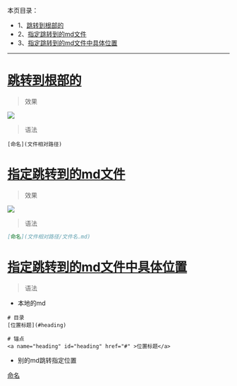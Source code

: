 本页目录：
- 1、[跳转到根部的](#VuePress-01)
- 2、[指定跳转到的md文件](#VuePress-02)
- 3、[指定跳转到的md文件中具体位置](#VuePress-03)

***

# <a name="VuePress-01" href="#" >跳转到根部的</a>

> 效果

![](iamge/1-1.gif)

> 语法

```
[命名](文件相对路径)
```


# <a name="VuePress-02" href="#" >指定跳转到的md文件</a>

> 效果

![](iamge/1-2.gif)

> 语法

```md
[命名](文件相对路径/文件名.md)
```


# <a name="VuePress-03" href="#" >指定跳转到的md文件中具体位置</a>

> 语法

- 本地的md

```shell
# 目录
[位置标题](#heading)

# 锚点
<a name="heading" id="heading" href="#" >位置标题</a>
```

- 别的md跳转指定位置

[命名](文件相对路径/文件名.md#heading)